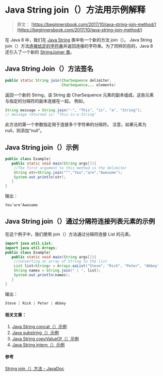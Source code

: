 # Java String join（）方法用示例解释

> 原文： [https://beginnersbook.com/2017/10/java-string-join-method/](https://beginnersbook.com/2017/10/java-string-join-method/)

在 Java 8 中，我们在 [Java String](https://beginnersbook.com/2013/12/java-strings/) 类中有一个新的方法 join（）。 Java String join（）方法[连接给定的字符串](https://beginnersbook.com/2013/12/java-string-concat-method-example/)并返回连接的字符串。为了同样的目的，Java 8 还引入了一个新的 [StringJoiner 类](https://beginnersbook.com/2017/10/java-8-stringjoiner/)。

## Java String Join（）方法签名

```java
public static String join(CharSequence delimiter,
                          CharSequence... elements)
```

返回一个新的 String，该 String 由 CharSequence 元素的副本组成，这些元素与指定的分隔符的副本连接在一起。
例如，

```java
String message = String.join("-", "This", "is", "a", "String");
// message returned is: "This-is-a-String"
```

此方法的第一个参数指定用于连接多个字符串的分隔符。
注意，如果元素为 null，则添加“null”。

## Java String join（）示例

```java
public class Example{  
   public static void main(String args[]){  
	//The first argument to this method is the delimiter
	String str=String.join("^","You","are","Awesome");  
	System.out.println(str);  
   }
}
```

输出：

```java
You^are^Awesome
```

## Java String join（）通过分隔符连接列表元素的示例

在这个例子中，我们使用 join（）方法通过分隔符连接 List 的元素。

```java
import java.util.List;
import java.util.Arrays;
public class Example{  
   public static void main(String args[]){  
	//Converting an array of String to the list
	List list<String> = Arrays.asList("Steve", "Rick", "Peter", "Abbey");
	String names = String.join(" | ", list);
	System.out.println(names);
   }
}
```

输出：

```java
Steve | Rick | Peter | Abbey
```

#### 相关文章：

1.  [Java String concat（）示例](https://beginnersbook.com/2013/12/java-string-concat-method-example/)
2.  [Java substring（）示例](https://beginnersbook.com/2013/12/java-string-substring-method-example/)
3.  [Java String copyValueOf（）示例](https://beginnersbook.com/2013/12/java-string-copyvalueof-method-example/)
4.  [Java String intern（）示例](https://beginnersbook.com/2017/10/java-string-intern-method/)

#### 参考

[String join（）方法 - JavaDoc](https://docs.oracle.com/javase/8/docs/api/java/lang/String.html#join-java.lang.CharSequence-java.lang.CharSequence...-)